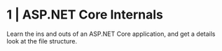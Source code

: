 # 1 | ASP.NET Core Internals
Learn the ins and outs of an ASP.NET Core application, and get a details look at the file structure.

